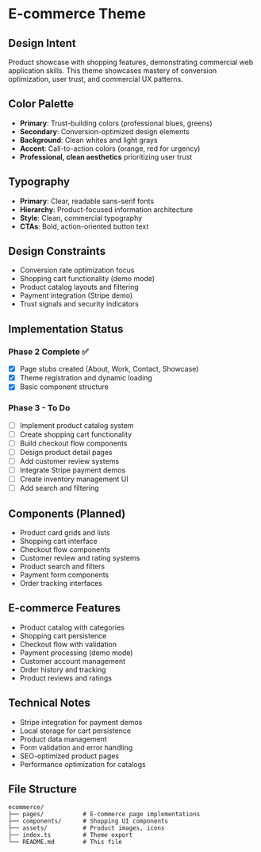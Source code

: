 
# E-commerce Theme

## Design Intent
Product showcase with shopping features, demonstrating commercial web application skills. This theme showcases mastery of conversion optimization, user trust, and commercial UX patterns.

## Color Palette
- **Primary**: Trust-building colors (professional blues, greens)
- **Secondary**: Conversion-optimized design elements
- **Background**: Clean whites and light grays
- **Accent**: Call-to-action colors (orange, red for urgency)
- **Professional, clean aesthetics** prioritizing user trust

## Typography
- **Primary**: Clear, readable sans-serif fonts
- **Hierarchy**: Product-focused information architecture
- **Style**: Clean, commercial typography
- **CTAs**: Bold, action-oriented button text

## Design Constraints
- Conversion rate optimization focus
- Shopping cart functionality (demo mode)
- Product catalog layouts and filtering
- Payment integration (Stripe demo)
- Trust signals and security indicators

## Implementation Status

### Phase 2 Complete ✅
- [x] Page stubs created (About, Work, Contact, Showcase)
- [x] Theme registration and dynamic loading
- [x] Basic component structure

### Phase 3 - To Do
- [ ] Implement product catalog system
- [ ] Create shopping cart functionality
- [ ] Build checkout flow components
- [ ] Design product detail pages
- [ ] Add customer review systems
- [ ] Integrate Stripe payment demos
- [ ] Create inventory management UI
- [ ] Add search and filtering

## Components (Planned)
- Product card grids and lists
- Shopping cart interface
- Checkout flow components
- Customer review and rating systems
- Product search and filters
- Payment form components
- Order tracking interfaces

## E-commerce Features
- Product catalog with categories
- Shopping cart persistence
- Checkout flow with validation
- Payment processing (demo mode)
- Customer account management
- Order history and tracking
- Product reviews and ratings

## Technical Notes
- Stripe integration for payment demos
- Local storage for cart persistence
- Product data management
- Form validation and error handling
- SEO-optimized product pages
- Performance optimization for catalogs

## File Structure
```
ecommerce/
├── pages/           # E-commerce page implementations
├── components/      # Shopping UI components
├── assets/          # Product images, icons
├── index.ts         # Theme export
└── README.md        # This file
```
